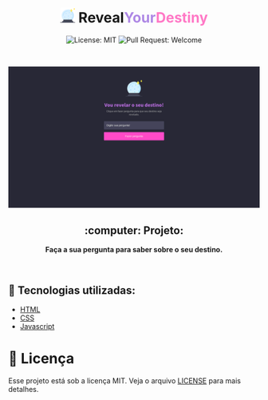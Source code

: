 <h1 align="center"> 
  <img src="./assets/crystallBall.svg" width="30px" /> 
  Reveal<span style="color: #AE88E5">Your</span><span style="color: #ff79c6">Destiny</span>
</h1>

<p align="center">
  <img alt="License: MIT" src="https://img.shields.io/github/license/martinsgabriel1956/revealyourdestiny?style=for-the-badge&color=AE88E5" />
  <img alt="Pull Request: Welcome" src="https://img.shields.io/static/v1?label=PRs&message=welcome&color=ff79c6&labelColor=41414D&style=for-the-badge" />
</p>

<br />

<p align="center">
  <img src="./.github/banner.png" alt="banner" />
</p>

<h2 align="center">:computer: Projeto:</h2>
<p align="center">  
  <strong>Faça a sua pergunta para saber sobre o seu destino.</strong>
</p>

<br />

## :rocket: Tecnologias utilizadas:

* [HTML](https://developer.mozilla.org/pt-BR/docs/Web/HTML)
* [CSS](https://developer.mozilla.org/pt-BR/docs/Web/css)
* [Javascript](https://developer.mozilla.org/pt-BR/docs/Web/JavaScript)

# :memo: Licença

Esse projeto está sob a licença MIT. Veja o arquivo [LICENSE](LICENSE.md) para mais detalhes.
